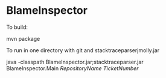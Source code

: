 # BlameInspector

To build:

mvn package

To run in one directory with git and stacktraceparserjmolly.jar

java -classpath BlameInspector.jar;stacktraceparser.jar BlameInspector.Main $RepositoryName$ $TicketNumber$
